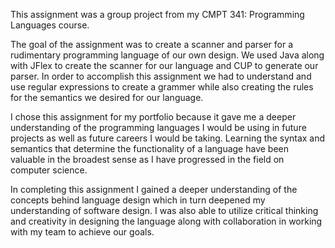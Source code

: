 This assignment was a group project from my CMPT 341: Programming Languages course.

The goal of the assignment was to create a scanner and parser for a rudimentary programming language of our own design. We used Java along with JFlex to create the scanner for our language and CUP to generate our parser. In order to accomplish this assignment we had to understand and use regular expressions to create a grammer while also creating the rules for the semantics we desired for our language.

I chose this assignment for my portfolio because it gave me a deeper understanding of the programming languages I would be using in future projects as well as future careers I would be taking. Learning the syntax and semantics that determine the functionality of a language have been valuable in the broadest sense as I have progressed in the field on computer science.
 
In completing this assignment I gained a deeper understanding of the concepts behind language design which in turn deepened my understanding of software design. I was also able to utilize critical thinking and creativity in designing the language along with collaboration in working with my team to achieve our goals.
